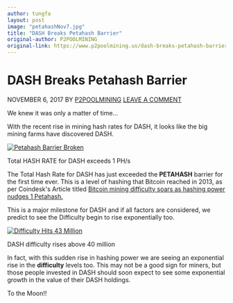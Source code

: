 ```yaml
---
author: tungfa
layout: post
image: "petahashNov7.jpg"
title: "DASH Breaks Petahash Barrier"
original-author: P2POOLMINING 
original-link: https://www.p2poolmining.us/dash-breaks-petahash-barrier/
---
```


DASH Breaks Petahash Barrier
============================

NOVEMBER 6, 2017 BY [P2POOLMINING](https://www.p2poolmining.us/author/p2poolmining/) [LEAVE A COMMENT](https://www.p2poolmining.us/dash-breaks-petahash-barrier/#respond)

We knew it was only a matter of time...

With the recent rise in mining hash rates for DASH, it looks like the big mining farms have discovered DASH.

[![Petahash Barrier Broken](https://www.p2poolmining.us/wp-content/uploads/2017/11/petahash_reached-300x202.png)](https://www.p2poolmining.us/wp-content/uploads/2017/11/petahash_reached.png "Petahash Barrier Broken")

Total HASH RATE for DASH exceeds 1 PH/s

The Total Hash Rate for DASH has just exceeded the **PETAHASH** barrier for the first time ever. This is a level of hashing that Bitcoin reached in 2013, as per Coindesk's Article titled [Bitcoin mining difficulty soars as hashing power nudges 1 Petahash.](https://www.coindesk.com/bitcoin-mining-difficulty-soars-hashing-power-nudges-1-petahash/)

This is a major milestone for DASH and if all factors are considered, we predict to see the Difficulty begin to rise exponentially too.

[![Difficulty Hits 43 Million](https://www.p2poolmining.us/wp-content/uploads/2017/11/20171106_difficulty-300x143.png)](https://www.p2poolmining.us/wp-content/uploads/2017/11/20171106_difficulty.png "Difficulty Hits 43 Million")

DASH difficulty rises above 40 million

In fact, with this sudden rise in hashing power we are seeing an exponential rise in the **difficulty** levels too. This may not be a good sign for miners, but those people invested in DASH should soon expect to see some exponential growth in the value of their DASH holdings.

To the Moon!!
